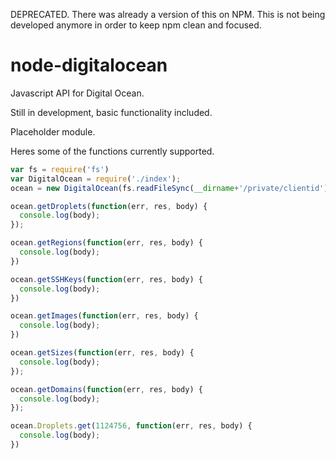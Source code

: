 DEPRECATED. There was already a version of this on NPM. This is not being developed anymore in order to keep npm clean and focused.


node-digitalocean
=================

Javascript API for Digital Ocean.

Still in development, basic functionality included.

Placeholder module.

Heres some of the functions currently supported.

```javascript
var fs = require('fs')
var DigitalOcean = require('./index');
ocean = new DigitalOcean(fs.readFileSync(__dirname+'/private/clientid').toString('utf8'), fs.readFileSync(__dirname+'/private/apikey').toString('utf8'));

ocean.getDroplets(function(err, res, body) {
  console.log(body);
});

ocean.getRegions(function(err, res, body) {
  console.log(body);
})

ocean.getSSHKeys(function(err, res, body) {
  console.log(body);
})

ocean.getImages(function(err, res, body) {
  console.log(body);
})

ocean.getSizes(function(err, res, body) {
  console.log(body);
});

ocean.getDomains(function(err, res, body) {
  console.log(body);
});

ocean.Droplets.get(1124756, function(err, res, body) {
  console.log(body);
})

```
